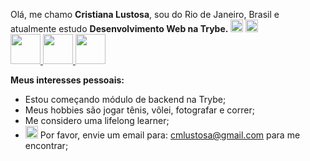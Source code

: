 <p> Olá, me chamo <strong>Cristiana Lustosa</strong>, sou do Rio de Janeiro, Brasil e atualmente estudo <strong> Desenvolvimento Web na Trybe.</Strong>
<g-emoji class="g-emoji" alias="rocket" fallback-src="https://github.githubassets.com/images/icons/emoji/unicode/1f680.png"><img class="emoji" alt="rocket" height="20" width="20" src="https://github.githubassets.com/images/icons/emoji/unicode/1f680.png"></g-emoji>
  <img class="emoji" alt="rocket" height="20" width="20" src="https://github.githubassets.com/images/icons/emoji/unicode/1f680.png">
<br>
<a href="https://github.com/CrisLustosa">
  <img src="https://camo.githubusercontent.com/9ef624866a1fb42e96fbc8dbb209283e42b1717511f3646f152677095038e5ba/68747470733a2f2f63646e2e69636f6e73636f75742e636f6d2f69636f6e2f667265652f706e672d3235362f6769746875622d3130382d3433383030382e706e67" width="48px" height="48px" data-canonical-src="https://cdn.iconscout.com/icon/free/png-256/github-108-438008.png" style="max-width:100%;">
</a>
<a href="https://www.instagram.com/cristiana.lustosa/" rel="nofollow">
  <img src="https://camo.githubusercontent.com/109977a284aefe0c20628563ac58b29776daad72fdaf4bdbff46cbc34c922a03/68747470733a2f2f63646e2e69636f6e2d69636f6e732e636f6d2f69636f6e73322f313231312f504e472f3531322f313439313537393630322d79756d6d696e6b79736f6369616c6d6564696133365f38333036372e706e67" width="48px" height="48px" data-canonical-src="https://cdn.icon-icons.com/icons2/1211/PNG/512/1491579602-yumminkysocialmedia36_83067.png" style="max-width:100%;">
</a>
<a href="https://www.linkedin.com/in/cristianalustosa/" rel="nofollow">
  <img src="https://camo.githubusercontent.com/7896e305249b958e8aa7638ca2e0bcff692290215240eabf8db02a570d2e0835/68747470733a2f2f692e6962622e636f2f4b7832475372542f6c696e6b6564696e2e706e67" width="48px" height="48px" data-canonical-src="https://i.ibb.co/Kx2GSrT/linkedin.png" style="max-width:100%;">
</a>
<br>
<p>
  <strong>Meus interesses pessoais:</strong>
</p>
<ul>
  <li>Estou começando módulo de backend na Trybe;</li>
  <li>Meus hobbies são jogar tênis, vôlei, fotografar e correr;</li>
  <li>Me considero uma lifelong learner;</li>
  <li><g-emoji class="g-emoji" alias="mailbox" fallback-src="https://github.githubassets.com/images/icons/emoji/unicode/1f4eb.png"><img class="emoji" alt="mailbox" height="20" width="20" src="https://github.githubassets.com/images/icons/emoji/unicode/1f4eb.png"></g-emoji>
    Por favor, envie um email para:
  <a href="mailto:cmlustosa@gmail.com">cmlustosa@gmail.com</a> 
    para me encontrar;
</ul> 
  
